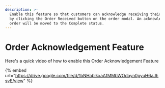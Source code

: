 ```yaml
---
description: >-
  Enable this feature so that customers can acknowledge receiving their orders
  by clicking the Order Received button on the order modal. An acknowledged
  order will be moved to the Complete status.
---
```


# Order Acknowledgement Feature

Here's a quick video of how to enable this Order Acknowledgement Feature&#x20;



{% embed url="https://drive.google.com/file/d/1bNHablkxaAfMMbWOdayn0pyuH6aJhsvE/view" %}
